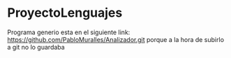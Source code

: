 # ProyectoLenguajes
 Programa generio esta en el siguiente link: https://github.com/PabloMuralles/Analizador.git 
 porque a la hora de subirlo a git no lo guardaba
